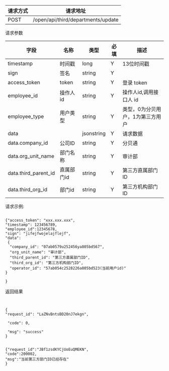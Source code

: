 请求方式|请求地址
----|---
POST|/open/api/third/departments/update

请求参数

字段|名称|类型|必填|描述
-----|-----|----|----|----
timestamp|时间戳 |long |Y|13位时间戳
sign|签名 |string |Y|
access\_token|token | string |Y|登录 token
employee\_id| 操作人id|string |Y|操作人id,调用接口人 id
employee\_type| 用户类型|string|Y|类型，0为分贝用户，1为第三方用户
data || jsonstring |Y|请求数据
data.company\_id|公司ID|string|Y|分贝通
data.org\_unit\_name|部门名称|string |Y|审计部
data.third\_parent\_id|直属部门id| string |Y|第三方直属部门ID
data.third\_org\_id|部门id| string |Y|第三方机构部门ID









请求示例:
 
 ```
{"access_token": "xxx.xxx.xxx","timestamp": 123456789,"employee_id":12345678,"sign": "jifejfwojelajflejf","data": {
  "company_id": "07ab0579u252456ya805bd567",
  "org_unit_name": "审计部",
  "third_parent_id": "第三方直属部门ID",
  "third_org_id": "第三方机构部门ID",
  "operator_id": "57ab054c2528226a805bd523(当前用户id)"
}

}
```

返回结果

```


{"request_id": "LaZNvBntsBD20nJ7ekgn",  
 "code": 0,   
 "msg": "success" 
}


{"request_id":"JBf1zsdKYCjUoEuQMEKN",
"code":200002,
"msg":"当前第三方部门ID已经存在"
}


```
